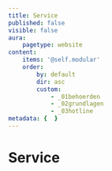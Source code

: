 ```yaml
---
title: Service
published: false
visible: false
aura:
    pagetype: website
content:
    items: '@self.modular'
    order:
        by: default
        dir: asc
        custom:
            - _01behoerden
            - _02grundlagen
            - _03hotline
metadata: {  }
---
```


# Service
